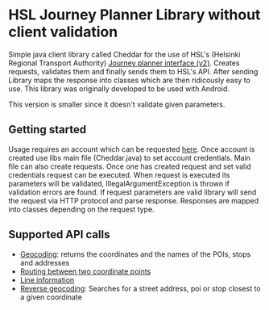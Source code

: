 HSL Journey Planner Library without client validation
===========

Simple java client library called Cheddar for the use of HSL's (Helsinki Regional Transport Authority) [Journey planner interface (v2)](http://developer.reittiopas.fi/pages/en/home.php). Creates requests, validates them and finally sends them to HSL's API. After sending Library maps the response into classes which are then ridicously easy to use. This library was originally developed to be used with Android.

This version is smaller since it doesn't validate given parameters.

Getting started
-
Usage requires an account which can be requested [here](http://developer.reittiopas.fi/pages/en/account-request.php). Once account is created use libs main file (Cheddar.java) to set account credentials. Main file can also create requests. Once one has created request and set valid credentials request can be executed. When request is executed its parameters will be validated, IllegalArgumentException is thrown if validation errors are found. If request parameters are valid library will send the request via HTTP protocol and parse response. Responses are mapped into classes depending on the request type.

Supported API calls
-
 - [Geocoding](http://developer.reittiopas.fi/pages/en/http-get-interface-version-2.php#geocode): returns the coordinates and the names of the POIs, stops and addresses
 - [Routing between two coordinate points](http://developer.reittiopas.fi/pages/en/http-get-interface-version-2.php#route)
 - [Line information](http://developer.reittiopas.fi/pages/en/http-get-interface-version-2.php#lines)
 - [Reverse geocoding](http://developer.reittiopas.fi/pages/en/http-get-interface-version-2.php#reverse_geocode): Searches for a street address, poi or stop closest to a given coordinate
